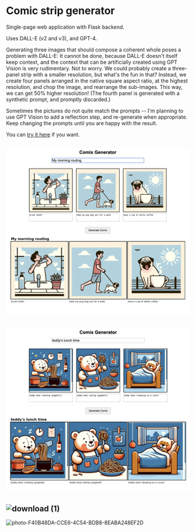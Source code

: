 # Comic strip generator

Single-page web application with Flask backend.

Uses DALL-E (v2 and v3), and GPT-4.

Generating three images that should compose a coherent whole poses a problem with DALL-E: It cannot be done, because DALL-E doesn't itself keep context, and the context that can be artificially created using GPT Vision is very rudimentary. Not to worry. We could probably create a three-panel strip with a smaller resolution, but what's the fun in that? Instead, we create four panels arranged in the native square aspect ratio, at the highest resolution, and chop the image, and rearrange the sub-images. This way, we can get 50% higher resolution! (The fourth panel is generated with a synthetic prompt, and promptly discarded.)

Sometimes the pictures do not quite match the prompts -- I'm planning to use GPT Vision to add a reflection step, and re-generate when appropriate. Keep changing the prompts until you are happy with the result.

You can [try it here](https://comix-generator.rdancer.org) if you want.

![Screenshot](screenshot2.png)
--
![Screenshot](screenshot1.png)
--
![download (1)](https://github.com/rdancer/comix-generator-demo/assets/51028/43133fe2-edb4-4cee-9195-694dd18a9efc)
--
![photo-F40B48DA-CCE6-4C54-BDB8-8EABA248EF2D](https://github.com/rdancer/comix-generator-demo/assets/51028/aa4b4c64-a8f7-498b-9b4e-d2cbd3f27563)
